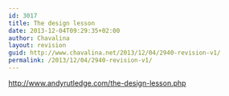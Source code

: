 ```yaml
---
id: 3017
title: The design lesson
date: 2013-12-04T09:29:35+02:00
author: Chavalina
layout: revision
guid: http://www.chavalina.net/2013/12/04/2940-revision-v1/
permalink: /2013/12/04/2940-revision-v1/
---
```

http://www.andyrutledge.com/the-design-lesson.php